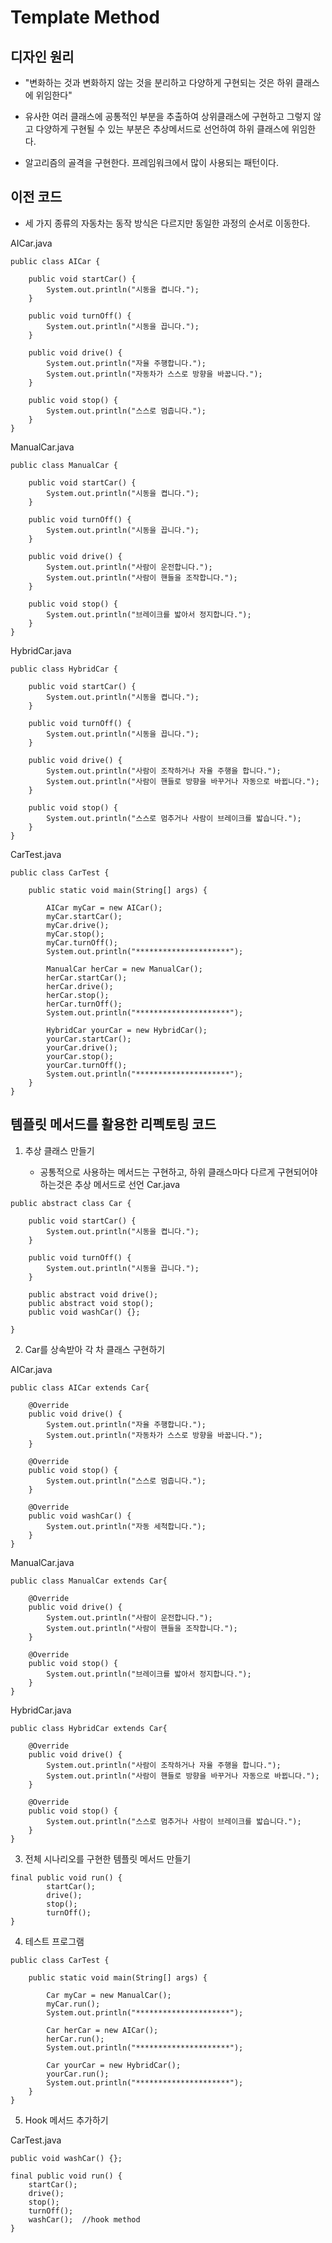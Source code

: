 # Template Method

## 디자인 원리

- "변화하는 것과 변화하지 않는 것을 분리하고 다양하게 구현되는 것은 하위 클래스에 위임한다"

- 유사한 여러 클래스에 공통적인 부분을 추출하여 상위클래스에 구현하고 그렇지 않고 다양하게 구현될 수 있는 부분은 추상메서드로 선언하여 하위 클래스에 위임한다.

- 알고리즘의 골격을 구현한다. 프레임워크에서 많이 사용되는 패턴이다.

## 이전 코드 

- 세 가지 종류의 자동차는 동작 방식은 다르지만 동일한 과정의 순서로 이동한다.

AICar.java
```
public class AICar {

	public void startCar() {
		System.out.println("시동을 켭니다.");
	}
	
	public void turnOff() {
		System.out.println("시동을 끕니다.");
	}
	
	public void drive() {
		System.out.println("자율 주행합니다.");
		System.out.println("자동차가 스스로 방향을 바꿉니다.");
	}

	public void stop() {
		System.out.println("스스로 멈춥니다.");		
	}
}
```
ManualCar.java
```
public class ManualCar {

	public void startCar() {
		System.out.println("시동을 켭니다.");
	}
	
	public void turnOff() {
		System.out.println("시동을 끕니다.");
	}
	
	public void drive() {
		System.out.println("사람이 운전합니다.");
		System.out.println("사람이 핸들을 조작합니다.");		
	}
	
	public void stop() {
		System.out.println("브레이크를 밟아서 정지합니다.");		
	}
}
```
HybridCar.java
```
public class HybridCar {
	
	public void startCar() {
		System.out.println("시동을 켭니다.");
	}
	
	public void turnOff() {
		System.out.println("시동을 끕니다.");
	}
	
	public void drive() {
		System.out.println("사람이 조작하거나 자율 주행을 합니다.");
		System.out.println("사람이 핸들로 방향을 바꾸거나 자동으로 바뀝니다.");
	}

	public void stop() {
		System.out.println("스스로 멈추거나 사람이 브레이크를 밟습니다.");		
	}
}
```
CarTest.java
```
public class CarTest {

	public static void main(String[] args) {

		AICar myCar = new AICar();
		myCar.startCar();
		myCar.drive();
		myCar.stop();
		myCar.turnOff();
		System.out.println("*********************");
		
		ManualCar herCar = new ManualCar();
		herCar.startCar();
		herCar.drive();
		herCar.stop();
		herCar.turnOff();
		System.out.println("*********************");
		
		HybridCar yourCar = new HybridCar();
		yourCar.startCar();
		yourCar.drive();
		yourCar.stop();
		yourCar.turnOff();
		System.out.println("*********************");
	}
}
```

## 템플릿 메서드를 활용한 리펙토링 코드

1. 추상 클래스 만들기

    - 공통적으로 사용하는 메서드는 구현하고, 하위 클래스마다 다르게 구현되어야 하는것은 추상 메서드로 선언
Car.java
```
public abstract class Car {

	public void startCar() {
		System.out.println("시동을 켭니다.");
	}
	
	public void turnOff() {
		System.out.println("시동을 끕니다.");
	}
	
	public abstract void drive();
	public abstract void stop();
	public void washCar() {};
	
}
```
2. Car를 상속받아 각 차 클래스 구현하기

AICar.java
```
public class AICar extends Car{

	@Override
	public void drive() {
		System.out.println("자율 주행합니다.");
		System.out.println("자동차가 스스로 방향을 바꿉니다.");
	}

	@Override
	public void stop() {
		System.out.println("스스로 멈춥니다.");		
	}

	@Override
	public void washCar() {
		System.out.println("자동 세척합니다.");
	}
}
```
ManualCar.java
```
public class ManualCar extends Car{
	
	@Override
	public void drive() {
		System.out.println("사람이 운전합니다.");
		System.out.println("사람이 핸들을 조작합니다.");		
	}

	@Override
	public void stop() {
		System.out.println("브레이크를 밟아서 정지합니다.");		
	}
}
```
HybridCar.java
```
public class HybridCar extends Car{

	@Override
	public void drive() {
		System.out.println("사람이 조작하거나 자율 주행을 합니다.");
		System.out.println("사람이 핸들로 방향을 바꾸거나 자동으로 바뀝니다.");		
	}

	@Override
	public void stop() {
		System.out.println("스스로 멈추거나 사람이 브레이크를 밟습니다.");			
	}
}
```
3. 전체 시나리오를 구현한 템플릿 메서드 만들기
```
final public void run() {
		startCar();
		drive();
		stop();
		turnOff();
}
```

4. 테스트 프로그램
```
public class CarTest {

	public static void main(String[] args) {

		Car myCar = new ManualCar();
		myCar.run();
		System.out.println("*********************");
		
		Car herCar = new AICar();
		herCar.run();
		System.out.println("*********************");
		
		Car yourCar = new HybridCar();
		yourCar.run();
		System.out.println("*********************");
	}
}
```
5. Hook 메서드 추가하기

CarTest.java
```
public void washCar() {};
	
final public void run() {
	startCar();
	drive();
	stop();
	turnOff();
	washCar();  //hook method
}
```







